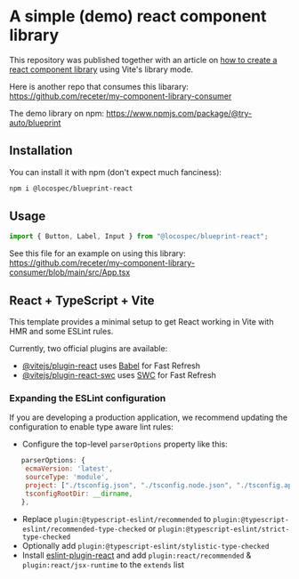# A simple (demo) react component library

This repository was published together with an article on [how to create a react component library](https://dev.to/receter/how-to-create-a-react-component-library-using-vites-library-mode-4lma) using Vite's library mode.

Here is another repo that consumes this libarary: https://github.com/receter/my-component-library-consumer

The demo library on npm: https://www.npmjs.com/package/@try-auto/blueprint

## Installation

You can install it with npm (don't expect much fanciness):

```bash
npm i @locospec/blueprint-react
```

## Usage

```javascript
import { Button, Label, Input } from "@locospec/blueprint-react";
```

See this file for an example on using this library: https://github.com/receter/my-component-library-consumer/blob/main/src/App.tsx

## React + TypeScript + Vite

This template provides a minimal setup to get React working in Vite with HMR and some ESLint rules.

Currently, two official plugins are available:

- [@vitejs/plugin-react](https://github.com/vitejs/vite-plugin-react/blob/main/packages/plugin-react/README.md) uses [Babel](https://babeljs.io/) for Fast Refresh
- [@vitejs/plugin-react-swc](https://github.com/vitejs/vite-plugin-react-swc) uses [SWC](https://swc.rs/) for Fast Refresh

### Expanding the ESLint configuration

If you are developing a production application, we recommend updating the configuration to enable type aware lint rules:

- Configure the top-level `parserOptions` property like this:

```js
   parserOptions: {
    ecmaVersion: 'latest',
    sourceType: 'module',
    project: ["./tsconfig.json", "./tsconfig.node.json", "./tsconfig.app.json"],
    tsconfigRootDir: __dirname,
   },
```

- Replace `plugin:@typescript-eslint/recommended` to `plugin:@typescript-eslint/recommended-type-checked` or `plugin:@typescript-eslint/strict-type-checked`
- Optionally add `plugin:@typescript-eslint/stylistic-type-checked`
- Install [eslint-plugin-react](https://github.com/jsx-eslint/eslint-plugin-react) and add `plugin:react/recommended` & `plugin:react/jsx-runtime` to the `extends` list
